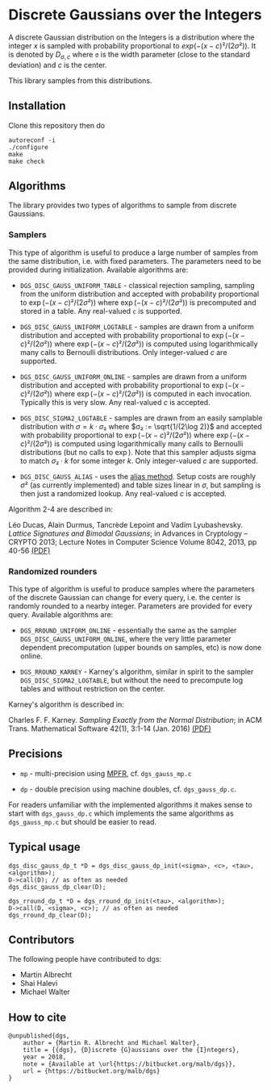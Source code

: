 # Discrete Gaussians over the Integers #

A discrete Gaussian distribution on the Integers is a distribution where the integer $x$ is sampled with probability proportional to $exp(-(x-c)²/(2σ²))$. It is denoted by $D_{σ,c}$ where `σ` is the width parameter (close to the standard deviation) and $c$ is the center.

This library samples from this distributions.

## Installation ##

Clone this repository then do

    autoreconf -i
    ./configure
    make
    make check

## Algorithms ##

The library provides two types of algorithms to sample from discrete Gaussians.

### Samplers

This type of algorithm is useful to produce a large number of samples from the same distribution, i.e. with fixed parameters. The parameters need to be provided during initialization. Available algorithms are:

  - `DGS_DISC_GAUSS_UNIFORM_TABLE` - classical rejection sampling, sampling from the uniform distribution and accepted with probability proportional to $\exp(-(x-c)²/(2σ²))$ where $\exp(-(x-c)²/(2σ²))$ is precomputed and stored in a table. Any real-valued `c` is supported.

  - `DGS_DISC_GAUSS_UNIFORM_LOGTABLE` - samples are drawn from a uniform distribution and accepted with probability proportional to $\exp(-(x-c)²/(2σ²))$ where $\exp(-(x-c)²/(2σ²))$ is computed using logarithmically many calls to Bernoulli distributions. Only integer-valued $c$ are supported.

  - `DGS_DISC_GAUSS_UNIFORM_ONLINE` - samples are drawn from a uniform distribution and accepted with probability proportional to $\exp(-(x-c)²/(2σ²))$ where $\exp(-(x-c)²/(2σ²))$ is computed in each invocation. Typically this is very slow. Any real-valued $c$ is accepted.

  - `DGS_DISC_SIGMA2_LOGTABLE` - samples are drawn from an easily samplable distribution with $σ = k·σ₂$ where $σ₂ := \sqrt{1/(2\log 2)}$ and accepted with probability proportional to $\exp(-(x-c)²/(2σ²))$ where $\exp(-(x-c)²/(2σ²))$ is computed using logarithmically many calls to Bernoulli distributions (but no calls to $\exp$). Note that this sampler adjusts sigma to match $σ₂·k$ for some integer $k$. Only integer-valued $c$ are supported.

  - `DGS_DISC_GAUSS_ALIAS` - uses the [alias method](https://en.wikipedia.org/wiki/Alias_method). Setup costs are roughly $σ²$ (as currently implemented) and table sizes linear in $σ$, but sampling is then just a randomized lookup. Any real-valued $c$ is accepted.
    
  Algorithm 2-4 are described in:

  Léo Ducas, Alain Durmus, Tancrède Lepoint and Vadim Lyubashevsky. *Lattice Signatures and Bimodal Gaussians*; in Advances in Cryptology – CRYPTO 2013; Lecture Notes in Computer Science Volume 8042, 2013, pp 40-56 [(PDF)](http://www.di.ens.fr/~lyubash/papers/bimodal.pdf)

### Randomized rounders

This type of algorithm is useful to produce samples where the parameters of the discrete Gaussian can change for every query, i.e. the center is randomly rounded to a nearby integer. Parameters are provided for every query. Available algorithms are:

  - `DGS_RROUND_UNIFORM_ONLINE` - essentially the same as the sampler `DGS_DISC_GAUSS_UNIFORM_ONLINE`, where the very little parameter dependent precomputation (upper bounds on samples, etc) is now done online.
  
  - `DGS_RROUND_KARNEY` - Karney's algorithm, similar in spirit to the sampler `DGS_DISC_SIGMA2_LOGTABLE`, but without the need to precompute log tables and without restriction on the center.
  
  Karney's algorithm is described in:
  
  Charles F. F. Karney. *Sampling Exactly from the Normal Distribution*; in
  ACM Trans. Mathematical Software 42(1), 3:1-14 (Jan. 2016) [(PDF)](https://arxiv.org/pdf/1303.6257)

## Precisions ##

- `mp` - multi-precision using [MPFR](http://www.mpfr.org/), cf. `dgs_gauss_mp.c`

- `dp` - double precision using machine doubles, cf. `dgs_gauss_dp.c`.

For readers unfamiliar with the implemented algorithms it makes sense to start with ``dgs_gauss_dp.c`` which implements the same algorithms as ``dgs_gauss_mp.c`` but should be easier to read.

## Typical usage ##

    dgs_disc_gauss_dp_t *D = dgs_disc_gauss_dp_init(<sigma>, <c>, <tau>, <algorithm>);
    D->call(D); // as often as needed
    dgs_disc_gauss_dp_clear(D);

    dgs_rround_dp_t *D = dgs_rround_dp_init(<tau>, <algorithm>);
    D->call(D, <sigma>, <c>); // as often as needed
    dgs_rround_dp_clear(D);

## Contributors

The following people have contributed to dgs:

- Martin Albrecht
- Shai Halevi
- Michael Walter

## How to cite

	@unpublished{dgs,
	    author = {Martin R. Albrecht and Michael Walter},
	    title = {{dgs}, {D}iscrete {G}aussians over the {I}ntegers},
	    year = 2018,
	    note = {Available at \url{https://bitbucket.org/malb/dgs}},
	    url = {https://bitbucket.org/malb/dgs}
	}
